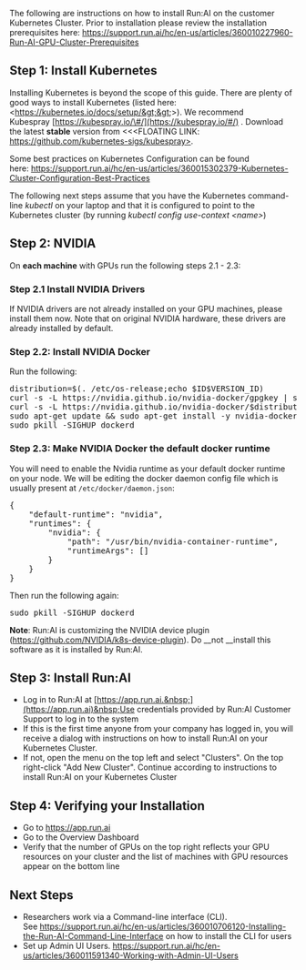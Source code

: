 The following are instructions on how to install Run:AI on the customer Kubernetes Cluster. Prior to installation please review the installation prerequisites here:&nbsp;<https://support.run.ai/hc/en-us/articles/360010227960-Run-AI-GPU-Cluster-Prerequisites>

## Step 1: Install Kubernetes

Installing Kubernetes is beyond the scope of this guide. There are plenty of good ways to install Kubernetes (listed here: <https://kubernetes.io/docs/setup/&gt;&gt;&gt;). We recommend Kubespray&nbsp;[https://kubespray.io/\#/](https://kubespray.io/#/)&nbsp;. Download the latest __stable__ version from&nbsp;&lt;&lt;&lt;FLOATING LINK: https://github.com/kubernetes-sigs/kubespray>.&nbsp;

Some best practices on Kubernetes Configuration can be found here:&nbsp;<https://support.run.ai/hc/en-us/articles/360015302379-Kubernetes-Cluster-Configuration-Best-Practices>&nbsp;

The following next steps assume that you have the Kubernetes command-line _kubectl_ on your laptop and that it is configured to point to the Kubernetes cluster (by running _kubectl config use-context &lt;name&gt;_)&nbsp;&nbsp;

## Step 2: NVIDIA

On __each machine__ with GPUs run the following steps 2.1 - 2.3:

### Step 2.1 Install NVIDIA Drivers

If NVIDIA drivers are not already installed on your GPU machines, please install them now. Note that on original NVIDIA hardware, these drivers are already installed by default.&nbsp;

### Step 2.2: Install NVIDIA Docker

Run the following:

<pre>distribution=<span class="pl-s"><span class="pl-pds">$(</span>. /etc/os-release<span class="pl-k">;</span><span class="pl-c1">echo</span> <span class="pl-smi">$ID$VERSION_ID</span><span class="pl-pds">)</span></span>
curl -s -L https://nvidia.github.io/nvidia-docker/gpgkey <span class="pl-k">|</span> sudo apt-key add -
curl -s -L https://nvidia.github.io/nvidia-docker/<span class="pl-smi">$distribution</span>/nvidia-docker.list <span class="pl-k">|</span> sudo tee /etc/apt/sources.list.d/nvidia-docker.list
sudo apt-get update <span class="pl-k">&amp;&amp;</span> sudo apt-get install -y nvidia-docker2<br/>sudo pkill -SIGHUP dockerd</pre>

### Step 2.3: Make NVIDIA Docker the default docker runtime

You will need to enable the Nvidia runtime as your default docker runtime on your node. We will be editing the docker daemon config file which is usually present at<span>&nbsp;</span>`` /etc/docker/daemon.json ``:

<div class="highlight highlight-source-json">
<pre>{
    <span class="pl-s"><span class="pl-pds">"</span>default-runtime<span class="pl-pds">"</span></span>: <span class="pl-s"><span class="pl-pds">"</span>nvidia<span class="pl-pds">"</span></span>,
    <span class="pl-s"><span class="pl-pds">"</span>runtimes<span class="pl-pds">"</span></span>: {
        <span class="pl-s"><span class="pl-pds">"</span>nvidia<span class="pl-pds">"</span></span>: {
            <span class="pl-s"><span class="pl-pds">"</span>path<span class="pl-pds">"</span></span>: <span class="pl-s"><span class="pl-pds">"</span>/usr/bin/nvidia-container-runtime<span class="pl-pds">"</span></span>,
            <span class="pl-s"><span class="pl-pds">"</span>runtimeArgs<span class="pl-pds">"</span></span>: []
        }
    }
}</pre>
</div>

Then run the following again:

<pre>sudo pkill -SIGHUP dockerd</pre>

__Note__: Run:AI is customizing the NVIDIA device plugin (<https://github.com/NVIDIA/k8s-device-plugin>). Do&nbsp;__not&nbsp;__install this software as it is installed by Run:AI.&nbsp;

## Step 3: Install Run:AI

*   Log in to Run:AI at [https://app.run.ai.&nbsp;](https://app.run.ai)&nbsp;Use credentials provided by Run:AI Customer Support to log in to the system
*   If this is the first time anyone from your company has logged in, you will receive a dialog with instructions on how to install Run:AI on your Kubernetes Cluster.
*   If not, open the menu on the top left and select "Clusters". On the top right-click "Add New Cluster". Continue according to instructions to install Run:AI on your Kubernetes Cluster

## Step 4: Verifying your Installation

*   Go to <https://app.run.ai>
*   Go to the Overview Dashboard
*   Verify that the number of GPUs on the top right reflects your GPU resources on your cluster and the list of machines with GPU resources appear on the bottom line

## Next Steps

*   Researchers work via a Command-line interface (CLI). See&nbsp;<https://support.run.ai/hc/en-us/articles/360010706120-Installing-the-Run-AI-Command-Line-Interface>&nbsp;on how to install the CLI for users
*   <span class="wysiwyg-color-black">Set up Admin UI Users.&nbsp;<a href="https://support.run.ai/hc/en-us/articles/360011591340-Working-with-Admin-UI-Users" target="_self">https://support.run.ai/hc/en-us/articles/360011591340-Working-with-Admin-UI-Users</a></span>